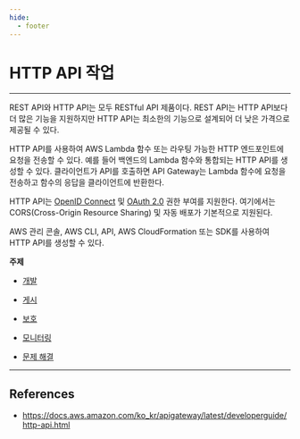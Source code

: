 ```yaml
---
hide:
  - footer
---
```


# HTTP API 작업

---

REST API와 HTTP API는 모두 RESTful API 제품이다. REST API는 HTTP API보다 더 많은 기능을 지원하지만 HTTP API는 최소한의 기능으로 설계되어 더 낮은 가격으로 제공될 수 있다.

HTTP API를 사용하여 AWS Lambda 함수 또는 라우팅 가능한 HTTP 엔드포인트에 요청을 전송할 수 있다. 예를 들어 백엔드의 Lambda 함수와 통합되는 HTTP API를 생성할 수 있다. 클라이언트가 API를 호출하면 API Gateway는 Lambda 함수에 요청을 전송하고 함수의 응답을 클라이언트에 반환한다.

HTTP API는 [OpenID Connect](https://openid.net/connect/) 및 [OAuth 2.0](https://oauth.net/2/) 권한 부여를 지원한다. 여기에서는 CORS(Cross-Origin Resource Sharing) 및 자동 배포가 기본적으로 지원된다.

AWS 관리 콘솔, AWS CLI, API, AWS CloudFormation 또는 SDK를 사용하여 HTTP API를 생성할 수 있다.

**주제**

- [개발](https://docs.aws.amazon.com/ko_kr/apigateway/latest/developerguide/http-api-develop.html)

- [게시](https://docs.aws.amazon.com/ko_kr/apigateway/latest/developerguide/http-api-publish.html)

- [보호](https://docs.aws.amazon.com/ko_kr/apigateway/latest/developerguide/http-api-protect.html)

- [모니터링](https://docs.aws.amazon.com/ko_kr/apigateway/latest/developerguide/http-api-monitor.html)

- [문제 해결](https://docs.aws.amazon.com/ko_kr/apigateway/latest/developerguide/http-api-monitor.html)

---

## References

- <https://docs.aws.amazon.com/ko_kr/apigateway/latest/developerguide/http-api.html>
